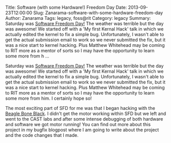 Title: Software (with some Hardware!) Freedom Day
Date: 2013-09-23T12:00:00
Slug: Zanarama-software-with-some-hardware-freedom-day
Author: Zanarama
Tags: legacy, foss@rit
Category: legacy
Summary: Saturday was [Software Freedom Day!](http://softwarefreedomday.org/) The weather was terrible but the day was awesome! We started off with a 'My first Kernal Hack' talk in which we actually edited the kernel to fix a simple bug. Unfortunately, I wasn't able to get the actual submission email to work so we never submitted the fix, but it was a nice start to kernel hacking. Plus Matthew Whitehead may be coming to RIT more as a mentor of sorts so I may have the opportunity to learn some more from h ... 

Saturday was [Software Freedom Day!](http://softwarefreedomday.org/) The
weather was terrible but the day was awesome! We started off with a 'My first
Kernal Hack' talk in which we actually edited the kernel to fix a simple bug.
Unfortunately, I wasn't able to get the actual submission email to work so we
never submitted the fix, but it was a nice start to kernel hacking. Plus
Matthew Whitehead may be coming to RIT more as a mentor of sorts so I may have
the opportunity to learn some more from him. I certainly hope so!

The most exciting part of SFD for me was that I began hacking with the [Beagle
Bone Black](http://beagleboard.org/Products/BeagleBone%20Black). I didn't get
the motor working within SFD but we left and went to the CAST labs and after
some intense debugging of both hardware and software we got motor running! You
can find out more about this project in my bugfix blogpost where I am going to
write about the project and the code changes that I made.

